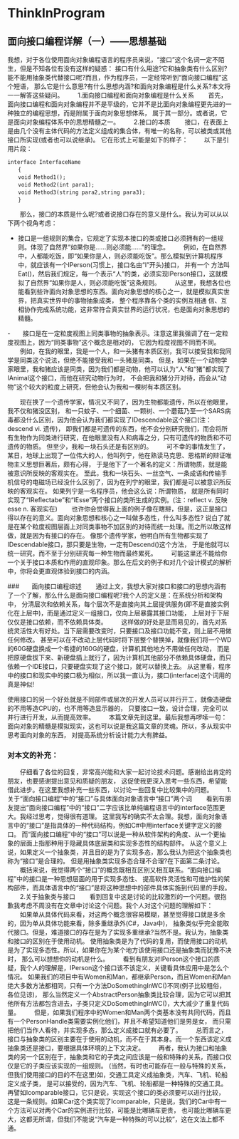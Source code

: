 # ThinkInProgram

##  面向接口编程详解（一）——思想基础

我想，对于各位使用面向对象编程语言的程序员来说，“接口”这个名词一定不陌生，但是不知各位有没有这样的疑惑：
接口有什么用途?它和抽象类有什么区别?能不能用抽象类代替接口呢?而且，作为程序员，一定经常听到“面向接口编程”这个短语，
那么它是什么意思?有什么思想内涵?和面向对象编程是什么关系?本文将一一解答这些疑问。
　　1.面向接口编程和面向对象编程是什么关系
　　首先，面向接口编程和面向对象编程并不是平级的，它并不是比面向对象编程更先进的一种独立的编程思想，而是附属于面向对象思想体系，
   属于其一部分。或者说，它是面向对象编程体系中的思想精髓之一。
　　2.接口的本质
　　接口，在表面上是由几个没有主体代码的方法定义组成的集合体，有唯一的名称，可以被类或其他接口所实现(或者也可以说继承)。
    它在形式上可能是如下的样子：
　　
以下是引用片段：
```
interface InterfaceName 
　　{ 
　　void Method1(); 
　　void Method2(int para1); 
　　void Method3(string para2,string para3); 
　　}
```

　　那么，接口的本质是什么呢?或者说接口存在的意义是什么。我认为可以从以下两个视角考虑：
  
  
  
-  接口是一组规则的集合，它规定了实现本接口的类或接口必须拥有的一组规则。体现了自然界“如果你是……则必须能……”的理念。
　　例如，在自然界中，人都能吃饭，即“如果你是人，则必须能吃饭”。那么模拟到计算机程序中，就应该有一个IPerson(习惯上，接口名由“I”开头)接口，
    并有一个    方法叫Eat()，然后我们规定，每一个表示“人”的类，必须实现IPerson接口，这就模拟了自然界“如果你是人，则必须能吃饭”这条规则。
　　从这里，我想各位也能看到些许面向对象思想的东西。面向对象思想的核心之一，就是模拟真实世界，把真实世界中的事物抽象成类，
   整个程序靠各个类的实例互相通    信、互相协作完成系统功能，这非常符合真实世界的运行状况，也是面向对象思想的精髓。
  
  
  
-　　接口是在一定粒度视图上同类事物的抽象表示。注意这里我强调了在一定粒度视图上，因为“同类事物”这个概念是相对的，
它因为粒度视图不同而不同。
　　例如，在我的眼里，我是一个人，和一头猪有本质区别，我可以接受我和我同学是同类这个说法，但绝不能接受我和一头猪是同类。
但是，如果在一个动物学家眼里，我和猪应该是同类，因为我们都是动物，他可以认为“人”和“猪”都实现了IAnimal这个接口，而他在研究动物行为时，
不会把我和猪分开对待，而会从“动物”这个较大的粒度上研究，但他会认为我和一棵树有本质区别。
  
  
  
  
　　现在换了一个遗传学家，情况又不同了，因为生物都能遗传，所以在他眼里，我不仅和猪没区别，
  和一只蚊子、一个细菌、一颗树、一个蘑菇乃至一个SARS病毒都没什么区别，因为他会认为我们都实现了IDescendable这个接口(注：descend vi. 遗传)，
  即我们都是可遗传的东西，他不会分别研究我们，而会将所有生物作为同类进行研究，在他眼里没有人和病毒之分，只有可遗传的物质和不可遗传的物质。
  但至少，我和一块石头还是有区别的。
　　可不幸的事情发生了，某日，地球上出现了一位伟大的人，他叫列宁，他在熟读马克思、恩格斯的辩证唯物主义思想巨著后，颇有心得，
    于是他下了一个著名的定义：所谓物质，就是能被意识所反映的客观实在。
至此，我和一块石头、一丝空气、一条成语和传输手机信号的电磁场已经没什么区别了，因为在列宁的眼里，我们都是可以被意识所反映的客观实在。
如果列宁是一名程序员，他会这么说：所谓物质，
    就是所有同时实现了“IReflectabe”和“IEsse”两个接口的类所生成的实例。(注：reflect v. 反映 esse n. 客观实在)
　　也许你会觉得我上面的例子像在瞎掰，但是，这正是接口得以存在的意义。面向对象思想和核心之一叫做多态性，什么叫多态性?
说白了就是在某个粒度视图层面上对同类事物不加区别的对待而统一处理。而之所以敢这样做，就是因为有接口的存在。
像那个遗传学家，他明白所有生物都实现了IDescendable接口，那只要是生物，一定有Descend()这个方法，
于是他就可以统一研究，而不至于分别研究每一种生物而最终累死。
　　可能这里还不能给你一个关于接口本质和作用的直观印象。那么在后文的例子和对几个设计模式的解析中，你将会更直观体验到接口的内涵。
  
  
  
  
  
###　　面向接口编程综述
　　通过上文，我想大家对接口和接口的思想内涵有了一个了解，那么什么是面向接口编程呢?我个人的定义是：在系统分析和架构中，
分清层次和依赖关系，每个层次不是直接向其上层提供服务(即不是直接实例化在上层中)，而是通过定义一组接口，仅向上层暴露其接口功能，
上层对于下层仅仅是接口依赖，而不依赖具体类。
　　这样做的好处是显而易见的，首先对系统灵活性大有好处。当下层需要改变时，只要接口及接口功能不变，则上层不用做任何修改。
甚至可以在不改动上层代码时将下层整个替换掉，就像我们将一个WD的60G硬盘换成一个希捷的160G的硬盘，计算机其他地方不用做任何改动，
而是把原硬盘拔下来、新硬盘插上就行了，因为计算机其他部分不依赖具体硬盘，而只依赖一个IDE接口，只要硬盘实现了这个接口，就可以替换上去。
从这里看，程序中的接口和现实中的接口极为相似，所以我一直认为，接口(interface)这个词用的真是神似!


   使用接口的另一个好处就是不同部件或层次的开发人员可以并行开工，就像造硬盘的不用等造CPU的，也不用等造显示器的，
   只要接口一致，设计合理，完全可以并行进行开发，从而提高效率。
　　本篇文章先到这里。最后我想再啰嗦一句：面向对象的精髓是模拟现实，这也可以说是我这篇文章的灵魂。所以，多从现实中思考面向对象的东西，
   对提高系统分析设计能力大有脾益。
　
　　
###   对本文的补充：
　　仔细看了各位的回复，非常高兴能和大家一起讨论技术问题。感谢给出肯定的朋友，也要感谢提出意见和质疑的朋友，
这促使我更深入思考一些东西，希望能借此进步。在这里我想补充一些东西，以讨论一些回复中比较集中的问题。
　　1.关于“面向接口编程”中的“接口”与具体面向对象语言中“接口”两个词
　　看到有朋友提出“面向接口编程”中的“接口”二字应该比单纯编程语言中的interface范围更大。我经过思考，觉得很有道理。
这里我写的确实不太合理。我想，面向对象语言中的“接口”是指具体的一种代码结构，例如C#中用interface关键字定义的接口。
而“面向接口编程”中的“接口”可以说是一种从软件架构的角度、从一个更抽象的层面上指那种用于隐藏具体底层类和实现多态性的结构部件。
从这个意义上说，如果定义一个抽象类，并且目的是为了实现多态，那么我认为把这个抽象类也称为“接口”是合理的。
但是用抽象类实现多态合理不合理?在下面第二条讨论。
　　概括来说，我觉得两个“接口”的概念既相互区别又相互联系。“面向接口编程”中的接口是一种思想层面的用于实现多态性、
  提高软件灵活性和可维护性的架构部件，而具体语言中的“接口”是将这种思想中的部件具体实施到代码里的手段。
　　2.关于抽象类与接口
　　看到回复中这是讨论的比较激烈的一个问题。很抱歉我考虑不周没有在文章中讨论这个问题。我个人对这个问题的理解如下：
　　如果单从具体代码来看，对这两个概念很容易模糊，甚至觉得接口就是多余的，因为单从具体功能来看，除多重继承外(C#，Java中)，
    抽象类似乎完全能取代接口。但是，难道接口的存在是为了实现多重继承?当然不是。我认为，抽象类和接口的区别在于使用动机。
    使用抽象类是为了代码的复用，而使用接口的动机是为了实现多态性。所以，如果你在为某个地方该使用接口还是抽象类而犹豫不决时，
    那么可以想想你的动机是什么。
　　看到有朋友对IPerson这个接口的质疑，我个人的理解是，IPerson这个接口该不该定义，关键看具体应用中是怎么个情况。
  如果我们的项目中有Women和Man，都继承Person，而且Women和Man绝大多数方法都相同，只有一个方法DoSomethingInWC()不同(例子比较粗俗，各位见谅)，
  那么当然定义一个AbstractPerson抽象类比较合理，因为它可以把其他所有方法都包含进去，子类只定义DoSomethingInWC()，大大减少了重复代码量。
　　但是，如果我们程序中的Women和Man两个类基本没有共同代码，而且有一个PersonHandle类需要实例化他们，并且不希望知道他们是男是女，
  而只需把他们当作人看待，并实现多态，那么定义成接口就有必要了。
　　总而言之，接口与抽象类的区别主要在于使用的动机，而不在于其本身。而一个东西该定义成抽象类还是接口，要根据具体环境的上下文决定。
　　再者，我认为接口和抽象类的另一个区别在于，抽象类和它的子类之间应该是一般和特殊的关系，而接口仅仅是它的子类应该实现的一组规则。
  (当然，有时也可能存在一般与特殊的关系，但我们使用接口的目的不在这里)如，交通工具定义成抽象类，汽车、飞机、轮船定义成子类，
  是可以接受的，因为汽车、飞机、轮船都是一种特殊的交通工具。再譬如Icomparable接口，它只是说，实现这个接口的类必须要可以进行比较，
  这是一条规则。如果Car这个类实现了Icomparable，只是说，我们的Car中有一个方法可以对两个Car的实例进行比较，可能是比哪辆车更贵，
  也可能比哪辆车更大，这都无所谓，但我们不能说“汽车是一种特殊的可以比较”，这在文法上都不通。
